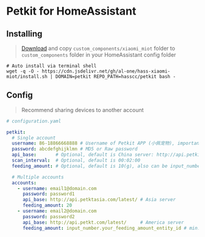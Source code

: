 # Petkit for HomeAssistant

## Installing

> [Download](https://github.com/hasscc/petkit/archive/main.zip) and copy `custom_components/xiaomi_miot` folder to `custom_components` folder in your HomeAssistant config folder

```shell
# Auto install via terminal shell
wget -q -O - https://cdn.jsdelivr.net/gh/al-one/hass-xiaomi-miot/install.sh | DOMAIN=petkit REPO_PATH=hasscc/petkit bash -
```


## Config

> Recommend sharing devices to another account

```yaml
# configuration.yaml

petkit:
  # Single account
  username: 86-18866668888 # Username of Petkit APP (小佩宠物), important to use country code
  password: abcdefghijklmn # MD5 or Raw password
  api_base:       # Optional, default is China server: http://api.petkit.cn/6/
  scan_interval:  # Optional, default is 00:02:00
  feeding_amount: # Optional, default is 10(g), also can be input_number entity id.

  # Multiple accounts
  accounts:
    - username: email1@domain.com
      password: password1
      api_base: http://api.petktasia.com/latest/ # Asia server
      feeding_amount: 20
    - username: email2@domain.com
      password: password2
      api_base: http://api.petkt.com/latest/     # America server
      feeding_amount: input_number.your_feeding_amount_entity_id # min:10, step:10
```
